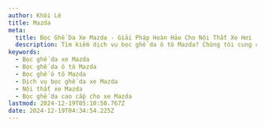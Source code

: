 ```yaml
---
author: Khôi Lê
title: Mazda
meta:
  title: Bọc Ghế Da Xe Mazda - Giải Pháp Hoàn Hảo Cho Nội Thất Xe Hơi
  description: Tìm kiếm dịch vụ bọc ghế da ô tô Mazda? Chúng tôi cung cấp giải pháp bọc ghế da xe Mazda chất lượng cao, bền đẹp và thời trang, giúp nâng tầm đẳng cấp nội thất xe hơi của bạn.
keywords:
  - Bọc ghế da xe Mazda
  - Bọc ghế da ô tô Mazda
  - Bọc ghế ô tô Mazda
  - Dịch vụ bọc ghế da xe Mazda
  - Nội thất xe Mazda
  - Bọc ghế da cao cấp cho xe Mazda
lastmod: 2024-12-19T05:10:50.767Z
date: 2024-12-19T04:34:54.225Z
---
```

